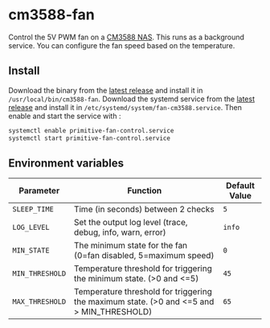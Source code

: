 # cm3588-fan

Control the 5V PWM fan on a [CM3588 NAS](https://www.friendlyelec.com/index.php?route=product/product&path=60&product_id=299).
This runs as a background service. You can configure the fan speed based on the temperature.

## Install

Download the binary from the [latest release](https://github.com/martabal/cm3588-fan/releases/latest/download/cm3588-fan) and install it in `/usr/local/bin/cm3588-fan`. Download the systemd service from the [latest release](https://github.com/martabal/cm3588-fan/releases/latest/download/cm3588-fan.service) and install it in `/etc/systemd/system/fan-cm3588.service`. Then enable and start the service with :

```bash
systemctl enable primitive-fan-control.service
systemctl start primitive-fan-control.service
```

## Environment variables

| Parameter       | Function                                                                                    | Default Value |
| --------------- | ------------------------------------------------------------------------------------------- | ------------- |
| `SLEEP_TIME`    | Time (in seconds) between 2 checks                                                          | `5`           |
| `LOG_LEVEL`     | Set the output log level (trace, debug, info, warn, error)                                  | `info`        |
| `MIN_STATE`     | The minimum state for the fan (0=fan disabled, 5=maximum speed)                             | `0`           |
| `MIN_THRESHOLD` | Temperature threshold for triggering the minimum state.  (>0 and <=5)                       | `45`          |
| `MAX_THRESHOLD` | Temperature threshold for triggering the maximum state.    (>0 and <=5 and > MIN_THRESHOLD) | `65`          |
